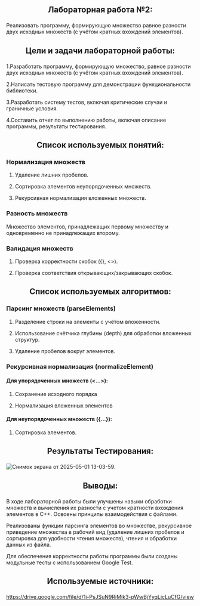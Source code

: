 ## <p align="center">Лабораторная работа №2:</p>

Реализовать программу, формирующую множество равное разности двух исходных множеств (с учётом кратных вхождений элементов).

## <p align="center">Цели и задачи лабораторной работы:</p>

1.Разработать программу, формирующую множество, равное разности двух исходных множеств (с учётом кратных вхождений элементов).

2.Написать тестовую программу для демонстрации функциональности библиотеки.

3.Разработать систему тестов, включая критические случаи и граничные условия.

4.Составить отчет по выполнению работы, включая описание программы, результаты тестирования.

## <p align="center">Список используемых понятий:</p>

### Нормализация множеств

1. Удаление лишних пробелов.

2. Сортировка элементов неупорядоченных множеств.

3. Рекурсивная нормализация вложенных множеств.

### Разность множеств
Множество элементов, принадлежащих первому множеству и одновременно не принадлежащих второму.

### Валидация множеств

1. Проверка корректности скобок ({}, <>).

2. Проверка соответствия открывающих/закрывающих скобок.

## <p align="center">Список используемых алгоритмов:</p>
### Парсинг множеств (parseElements)

1. Разделение строки на элементы с учётом вложенности.

2. Использование счётчика глубины (depth) для обработки вложенных структур.

3. Удаление пробелов вокруг элементов.

### Рекурсивная нормализация (normalizeElement)

#### Для упорядоченных множеств (<...>):

1. Сохранение исходного порядка

2. Нормализация вложенных элементов

#### Для неупорядоченных множеств ({...}):

1. Сортировка элементов.


## <p align="center">Результаты Тестирования:</p>

![Снимок экрана от 2025-05-01 13-03-59](https://github.com/user-attachments/assets/ec559969-3e1c-4363-b77a-d1a2d4cb81ae).

## <p align="center">Выводы:</p>

В ходе лабораторной работы были улучшены навыки обработки множеств и вычисления их разности с учетом кратности вхождения элементов в C++. Освоены принципы взаимодействия с файлами.

Реализованы функции парсинга элементов во множестве, рекурсивное приведение множества в рабочий вид (удаление лишних пробелов и сортировка для удобности чтения множеств), чтения и обработки данных из файла.

Для обеспечения корректности работы программы были созданы модульные тесты с использованием Google Test.

## <p align="center">Используемые источники:</p>

https://drive.google.com/file/d/1j-PsJSuN9RiMik3-pWwBjYyqLicLuCfG/view









